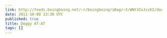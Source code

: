 ```yaml
---
link: http://feeds.boingboing.net/~r/boingboing/iBag/~3/WNt3ZxJsiKI/doggy-at-at.html
date: 2011-10-08 13:30 UTC
published: true
title: Doggy AT-AT
tags: []
---
```



